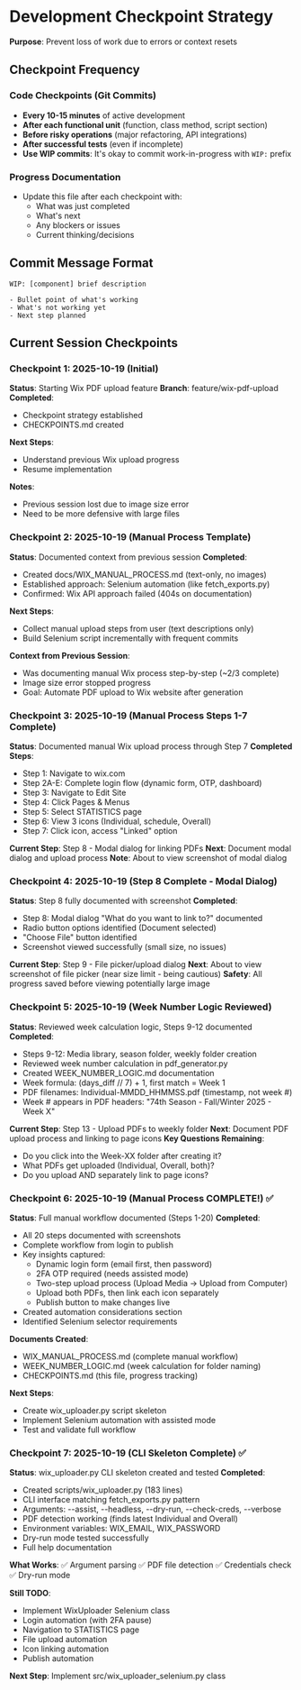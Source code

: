 # Development Checkpoint Strategy

**Purpose**: Prevent loss of work due to errors or context resets

## Checkpoint Frequency

### Code Checkpoints (Git Commits)
- **Every 10-15 minutes** of active development
- **After each functional unit** (function, class method, script section)
- **Before risky operations** (major refactoring, API integrations)
- **After successful tests** (even if incomplete)
- **Use WIP commits**: It's okay to commit work-in-progress with `WIP:` prefix

### Progress Documentation
- Update this file after each checkpoint with:
  - What was just completed
  - What's next
  - Any blockers or issues
  - Current thinking/decisions

## Commit Message Format

```
WIP: [component] brief description

- Bullet point of what's working
- What's not working yet
- Next step planned
```

## Current Session Checkpoints

### Checkpoint 1: 2025-10-19 (Initial)
**Status**: Starting Wix PDF upload feature
**Branch**: feature/wix-pdf-upload
**Completed**:
- Checkpoint strategy established
- CHECKPOINTS.md created

**Next Steps**:
- Understand previous Wix upload progress
- Resume implementation

**Notes**:
- Previous session lost due to image size error
- Need to be more defensive with large files

### Checkpoint 2: 2025-10-19 (Manual Process Template)
**Status**: Documented context from previous session
**Completed**:
- Created docs/WIX_MANUAL_PROCESS.md (text-only, no images)
- Established approach: Selenium automation (like fetch_exports.py)
- Confirmed: Wix API approach failed (404s on documentation)

**Next Steps**:
- Collect manual upload steps from user (text descriptions only)
- Build Selenium script incrementally with frequent commits

**Context from Previous Session**:
- Was documenting manual Wix process step-by-step (~2/3 complete)
- Image size error stopped progress
- Goal: Automate PDF upload to Wix website after generation

### Checkpoint 3: 2025-10-19 (Manual Process Steps 1-7 Complete)
**Status**: Documented manual Wix upload process through Step 7
**Completed Steps**:
- Step 1: Navigate to wix.com
- Step 2A-E: Complete login flow (dynamic form, OTP, dashboard)
- Step 3: Navigate to Edit Site
- Step 4: Click Pages & Menus
- Step 5: Select STATISTICS page
- Step 6: View 3 icons (Individual, schedule, Overall)
- Step 7: Click icon, access "Linked" option

**Current Step**: Step 8 - Modal dialog for linking PDFs
**Next**: Document modal dialog and upload process
**Note**: About to view screenshot of modal dialog

### Checkpoint 4: 2025-10-19 (Step 8 Complete - Modal Dialog)
**Status**: Step 8 fully documented with screenshot
**Completed**:
- Step 8: Modal dialog "What do you want to link to?" documented
- Radio button options identified (Document selected)
- "Choose File" button identified
- Screenshot viewed successfully (small size, no issues)

**Current Step**: Step 9 - File picker/upload dialog
**Next**: About to view screenshot of file picker (near size limit - being cautious)
**Safety**: All progress saved before viewing potentially large image

### Checkpoint 5: 2025-10-19 (Week Number Logic Reviewed)
**Status**: Reviewed week calculation logic, Steps 9-12 documented
**Completed**:
- Steps 9-12: Media library, season folder, weekly folder creation
- Reviewed week number calculation in pdf_generator.py
- Created WEEK_NUMBER_LOGIC.md documentation
- Week formula: (days_diff // 7) + 1, first match = Week 1
- PDF filenames: Individual-MMDD_HHMMSS.pdf (timestamp, not week #)
- Week # appears in PDF headers: "74th Season - Fall/Winter 2025 - Week X"

**Current Step**: Step 13 - Upload PDFs to weekly folder
**Next**: Document PDF upload process and linking to page icons
**Key Questions Remaining**:
- Do you click into the Week-XX folder after creating it?
- What PDFs get uploaded (Individual, Overall, both)?
- Do you upload AND separately link to page icons?

### Checkpoint 6: 2025-10-19 (Manual Process COMPLETE!) ✅
**Status**: Full manual workflow documented (Steps 1-20)
**Completed**:
- All 20 steps documented with screenshots
- Complete workflow from login to publish
- Key insights captured:
  - Dynamic login form (email first, then password)
  - 2FA OTP required (needs assisted mode)
  - Two-step upload process (Upload Media → Upload from Computer)
  - Upload both PDFs, then link each icon separately
  - Publish button to make changes live
- Created automation considerations section
- Identified Selenium selector requirements

**Documents Created**:
- WIX_MANUAL_PROCESS.md (complete manual workflow)
- WEEK_NUMBER_LOGIC.md (week calculation for folder naming)
- CHECKPOINTS.md (this file, progress tracking)

**Next Steps**:
- Create wix_uploader.py script skeleton
- Implement Selenium automation with assisted mode
- Test and validate full workflow

### Checkpoint 7: 2025-10-19 (CLI Skeleton Complete) ✅
**Status**: wix_uploader.py CLI skeleton created and tested
**Completed**:
- Created scripts/wix_uploader.py (183 lines)
- CLI interface matching fetch_exports.py pattern
- Arguments: --assist, --headless, --dry-run, --check-creds, --verbose
- PDF detection working (finds latest Individual and Overall)
- Environment variables: WIX_EMAIL, WIX_PASSWORD
- Dry-run mode tested successfully
- Full help documentation

**What Works**:
✅ Argument parsing
✅ PDF file detection
✅ Credentials check
✅ Dry-run mode

**Still TODO**:
- Implement WixUploader Selenium class
- Login automation (with 2FA pause)
- Navigation to STATISTICS page
- File upload automation
- Icon linking automation
- Publish automation

**Next Step**: Implement src/wix_uploader_selenium.py class
